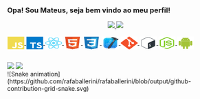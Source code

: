 ### Opa! Sou Mateus, seja bem vindo ao meu perfil!

<div align="center">
  <a href="https://github.com/matt-ferraz">
  <img height="180em" src="https://github-readme-stats.vercel.app/api?username=matt-ferraz&show_icons=true&theme=dark&include_all_commits=true&count_private=true"/>
  <img height="180em" src="https://github-readme-stats.vercel.app/api/top-langs/?username=matt-ferraz&layout=compact&langs_count=7&theme=dark"/>
</div>

<div style="display: inline_block"><br>
  <img align="center" alt="Mat-Js" height="30" width="40" src="https://raw.githubusercontent.com/devicons/devicon/master/icons/javascript/javascript-plain.svg">
  <img align="center" alt="Mat-Ts" height="30" width="40" src="https://raw.githubusercontent.com/devicons/devicon/master/icons/typescript/typescript-plain.svg">
  <img align="center" alt="Mat-React" height="30" width="40" src="https://raw.githubusercontent.com/devicons/devicon/master/icons/react/react-original.svg">
  <img align="center" alt="Mat-HTML" height="30" width="40" src="https://raw.githubusercontent.com/devicons/devicon/master/icons/html5/html5-original.svg">
  <img align="center" alt="Mat-CSS" height="30" width="40" src="https://raw.githubusercontent.com/devicons/devicon/master/icons/css3/css3-original.svg">
  <img align="center" alt="Mat-xcode" height="30" width="40" src="https://raw.githubusercontent.com/devicons/devicon/master/icons/xcode/xcode-original.svg">
  <img align="center" alt="Mat-git" height="30" width="40" src="https://raw.githubusercontent.com/devicons/devicon/master/icons/git/git-original.svg">
  <img align="center" alt="Mat-bash" height="30" width="40" src="https://raw.githubusercontent.com/devicons/devicon/master/icons/bash/bash-original.svg">
  <img align="center" alt="Mat-node" height="30" width="40" src="https://raw.githubusercontent.com/devicons/devicon/master/icons/nodejs/nodejs-original.svg">
  <img align="center" alt="Mat-git" height="30" width="40" src="https://raw.githubusercontent.com/devicons/devicon/master/icons/android/android-original.svg">
  <!-- <img align="right" alt="Mat-pic" height="150" style="border-radius:50px;" src="?width=676&height=676"> --!>
</div>
  
  ##
 
<div>
  <a href="https://www.linkedin.com/in/mateus-ferraz-b3a0ab246" target="_blank"><img src="https://img.shields.io/badge/-LinkedIn-%230077B5?style=for-the-badge&logo=linkedin&logoColor=white" target="_blank"></a> 
  <a href = "mailto:matferraz008@gmail.com"><img src="https://img.shields.io/badge/-Gmail-%23333?style=for-the-badge&logo=gmail&logoColor=white" target="_blank"></a>
 </div>
   ![Snake animation](https://github.com/rafaballerini/rafaballerini/blob/output/github-contribution-grid-snake.svg)
 
</div>
